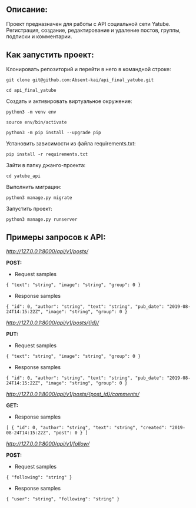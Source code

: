 ## Описание:
Проект предназначен для работы с API социальной сети Yatube. 
Регистрация, создание, редактирование и удаление постов, группы, подписки и комментарии.

## Как запустить проект:

Клонировать репозиторий и перейти в него в командной строке:
```
git clone git@github.com:Absent-kai/api_final_yatube.git
```

```
cd api_final_yatube
```

Cоздать и активировать виртуальное окружение:

```
python3 -m venv env
```

```
source env/bin/activate
```

```
python3 -m pip install --upgrade pip
```

Установить зависимости из файла requirements.txt:

```
pip install -r requirements.txt
```
Зайти в папку джанго-проекта:

```
cd yatube_api
```

Выполнить миграции:

```
python3 manage.py migrate
```

Запустить проект:

```
python3 manage.py runserver
```

## Примеры запросов к API:

*http://127.0.0.1:8000/api/v1/posts/*

 **POST:**

 - Request samples

 `{
  "text": "string",
  "image": "string",
  "group": 0
}`

 - Response samples

`{
  "id": 0,
  "author": "string",
  "text": "string",
  "pub_date": "2019-08-24T14:15:22Z",
  "image": "string",
  "group": 0
}`

*http://127.0.0.1:8000/api/v1/posts/{id}/*

**PUT:**
 - Request samples

 `{
  "text": "string",
  "image": "string",
  "group": 0
}`

 - Response samples

`{
  "id": 0,
  "author": "string",
  "text": "string",
  "pub_date": "2019-08-24T14:15:22Z",
  "image": "string",
  "group": 0
}`

*http://127.0.0.1:8000/api/v1/posts/{post_id}/comments/*

**GET:**
 - Response samples

`[
  {
    "id": 0,
    "author": "string",
    "text": "string",
    "created": "2019-08-24T14:15:22Z",
    "post": 0
  }
]`

*http://127.0.0.1:8000/api/v1/follow/*

**POST:**
 - Request samples

 `{
  "following": "string"
}`

 - Response samples

`{
  "user": "string",
  "following": "string"
}`
